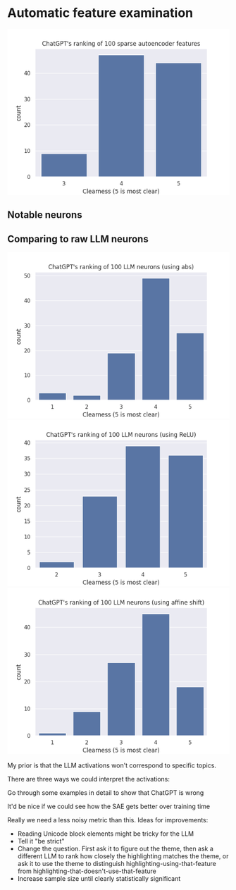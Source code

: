 # Automatic feature examination

![SAE graph](assets/sae.png)

## Notable neurons

## Comparing to raw LLM neurons

![LLM graph using absolute value](assets/llm_abs.png)
![LLM graph using ReLU](assets/llm_relu.png)
![LLM graph using affine shift](assets/llm_affine.png)

My prior is that the LLM activations
won't correspond to specific topics.

There are three ways we could interpret the activations:


Go through some examples in detail to show that ChatGPT is wrong

It'd be nice if we could see how the SAE gets better over training time

Really we need a less noisy metric than this. Ideas for improvements:

- Reading Unicode block elements might be tricky for the LLM
- Tell it "be strict"
- Change the question. First ask it to figure out the theme, then ask a different LLM to rank how closely the highlighting matches the theme, or ask it to use the theme to distinguish highlighting-using-that-feature from highlighting-that-doesn't-use-that-feature
- Increase sample size until clearly statistically significant

